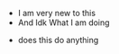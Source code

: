 - I am very new to this
- And Idk What I am doing
+ does this do anything
<!---
Jwilde94/Jwilde94 is a ✨ special ✨ repository because its `README.md` (this file) appears on your GitHub profile.
You can click the Preview link to take a look at your changes.
--->
